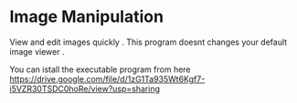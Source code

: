 # Image Manipulation
View and edit images quickly . This program doesnt changes your default image viewer . 

You can istall the executable program from here https://drive.google.com/file/d/1zG1Ta935Wt6Kgf7-i5VZR30TSDC0hoRe/view?usp=sharing
